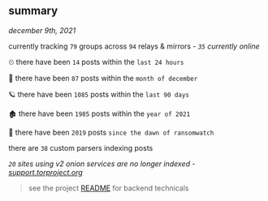 
## summary
_december 9th, 2021_

currently tracking `79` groups across `94` relays & mirrors - _`35` currently online_

⏲ there have been `14` posts within the `last 24 hours`

🦈 there have been `87` posts within the `month of december`

🪐 there have been `1085` posts within the `last 90 days`

🏚 there have been `1985` posts within the `year of 2021`

🦕 there have been `2019` posts `since the dawn of ransomwatch`

there are `38` custom parsers indexing posts

_`20` sites using v2 onion services are no longer indexed - [support.torproject.org](https://support.torproject.org/onionservices/v2-deprecation/)_

> see the project [README](https://github.com/thetanz/ransomwatch#ransomwatch--) for backend technicals
